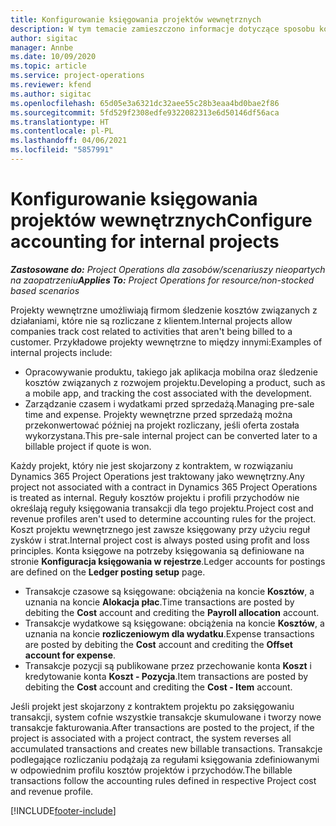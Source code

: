 ```yaml
---
title: Konfigurowanie księgowania projektów wewnętrznych
description: W tym temacie zamieszczono informacje dotyczące sposobu konfigurowania zasad księgowania w odniesieniu do projektów wewnętrznych w Project Operations.
author: sigitac
manager: Annbe
ms.date: 10/09/2020
ms.topic: article
ms.service: project-operations
ms.reviewer: kfend
ms.author: sigitac
ms.openlocfilehash: 65d05e3a6321dc32aee55c28b3eaa4bd0bae2f86
ms.sourcegitcommit: 5fd529f2308edfe9322082313e6d50146df56aca
ms.translationtype: HT
ms.contentlocale: pl-PL
ms.lasthandoff: 04/06/2021
ms.locfileid: "5857991"
---
```

# <a name="configure-accounting-for-internal-projects"></a><span data-ttu-id="fecc6-103">Konfigurowanie księgowania projektów wewnętrznych</span><span class="sxs-lookup"><span data-stu-id="fecc6-103">Configure accounting for internal projects</span></span>

<span data-ttu-id="fecc6-104">_**Zastosowane do:** Project Operations dla zasobów/scenariuszy nieopartych na zaopatrzeniu_</span><span class="sxs-lookup"><span data-stu-id="fecc6-104">_**Applies To:** Project Operations for resource/non-stocked based scenarios_</span></span>

<span data-ttu-id="fecc6-105">Projekty wewnętrzne umożliwiają firmom śledzenie kosztów związanych z działaniami, które nie są rozliczane z klientem.</span><span class="sxs-lookup"><span data-stu-id="fecc6-105">Internal projects allow companies track cost related to activities that aren't being billed to a customer.</span></span> <span data-ttu-id="fecc6-106">Przykładowe projekty wewnętrzne to między innymi:</span><span class="sxs-lookup"><span data-stu-id="fecc6-106">Examples of internal projects include:</span></span>

- <span data-ttu-id="fecc6-107">Opracowywanie produktu, takiego jak aplikacja mobilna oraz śledzenie kosztów związanych z rozwojem projektu.</span><span class="sxs-lookup"><span data-stu-id="fecc6-107">Developing a product, such as a mobile app, and tracking the cost associated with the development.</span></span>
- <span data-ttu-id="fecc6-108">Zarządzanie czasem i wydatkami przed sprzedażą.</span><span class="sxs-lookup"><span data-stu-id="fecc6-108">Managing pre-sale time and expense.</span></span> <span data-ttu-id="fecc6-109">Projekty wewnętrzne przed sprzedażą można przekonwertować później na projekt rozliczany, jeśli oferta została wykorzystana.</span><span class="sxs-lookup"><span data-stu-id="fecc6-109">This pre-sale internal project can be converted later to a billable project if quote is won.</span></span>

<span data-ttu-id="fecc6-110">Każdy projekt, który nie jest skojarzony z kontraktem, w rozwiązaniu Dynamics 365 Project Operations jest traktowany jako wewnętrzny.</span><span class="sxs-lookup"><span data-stu-id="fecc6-110">Any project not associated with a contract in Dynamics 365 Project Operations is treated as internal.</span></span> <span data-ttu-id="fecc6-111">Reguły kosztów projektu i profili przychodów nie określają reguły księgowania transakcji dla tego projektu.</span><span class="sxs-lookup"><span data-stu-id="fecc6-111">Project cost and revenue profiles aren't used to determine accounting rules for the project.</span></span> <span data-ttu-id="fecc6-112">Koszt projektu wewnętrznego jest zawsze księgowany przy użyciu reguł zysków i strat.</span><span class="sxs-lookup"><span data-stu-id="fecc6-112">Internal project cost is always posted using profit and loss principles.</span></span> <span data-ttu-id="fecc6-113">Konta księgowe na potrzeby księgowania są definiowane na stronie **Konfiguracja księgowania w rejestrze**.</span><span class="sxs-lookup"><span data-stu-id="fecc6-113">Ledger accounts for postings are defined on the **Ledger posting setup** page.</span></span>

- <span data-ttu-id="fecc6-114">Transakcje czasowe są księgowane: obciążenia na koncie **Kosztów**, a uznania na koncie **Alokacja płac**.</span><span class="sxs-lookup"><span data-stu-id="fecc6-114">Time transactions are posted by debiting the **Cost** account and crediting the **Payroll allocation** account.</span></span>
- <span data-ttu-id="fecc6-115">Transakcje wydatkowe są księgowane: obciążenia na koncie **Kosztów**, a uznania na koncie **rozliczeniowym dla wydatku**.</span><span class="sxs-lookup"><span data-stu-id="fecc6-115">Expense transactions are posted by debiting the **Cost** account and crediting the **Offset account for expense**.</span></span>
- <span data-ttu-id="fecc6-116">Transakcje pozycji są publikowane przez przechowanie konta **Koszt** i kredytowanie konta **Koszt - Pozycja**.</span><span class="sxs-lookup"><span data-stu-id="fecc6-116">Item transactions are posted by debiting the **Cost** account and crediting the **Cost - Item** account.</span></span>

<span data-ttu-id="fecc6-117">Jeśli projekt jest skojarzony z kontraktem projektu po zaksięgowaniu transakcji, system cofnie wszystkie transakcje skumulowane i tworzy nowe transakcje fakturowania.</span><span class="sxs-lookup"><span data-stu-id="fecc6-117">After transactions are posted to the project, if the project is associated with a project contract, the system reverses all accumulated transactions and creates new billable transactions.</span></span> <span data-ttu-id="fecc6-118">Transakcje podlegające rozliczaniu podążają za regułami księgowania zdefiniowanymi w odpowiednim profilu kosztów projektów i przychodów.</span><span class="sxs-lookup"><span data-stu-id="fecc6-118">The billable transactions follow the accounting rules defined in respective Project cost and revenue profile.</span></span>




[!INCLUDE[footer-include](../includes/footer-banner.md)]
